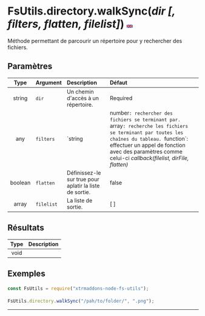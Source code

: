 # FsUtils.directory.walkSync(_dir [, filters, flatten, filelist]_) [![en-GB](https://github.com/shim-sao/assets/blob/master/images/united-kingdom-flag-icon-16.png)](walkSync.md)

Méthode permettant de parcourir un répertoire pour y rechercher des fichiers.

## Paramètres

| Type   | Argument | Description | Défaut |
|:------:| :--------| :-----------|:-------|
| string | `dir` | Un chemin d'accès à un répertoire. | Required |
| any | `filters` | `string|number`: rechercher des fichiers se terminant par. `array`: recherche les fichiers se terminant par toutes les chaînes du tableau. `function`: effectuer un appel de fonction avec des paramètres comme celui-ci _callback(filelist, dirFile, flatten)_ | [ ] |
| boolean | `flatten` | Définissez-le sur true pour aplatir la liste de sortie. | false |
| array | `filelist` | La liste de sortie. | [ ] |

## Résultats

| Type   | Description |
|:------:| :-----------|
| void | |

## Exemples

```js
const FsUtils = require("xtrmaddons-node-fs-utils");

FsUtils.directory.walkSync("/pah/to/folder/", ".png");

```

---